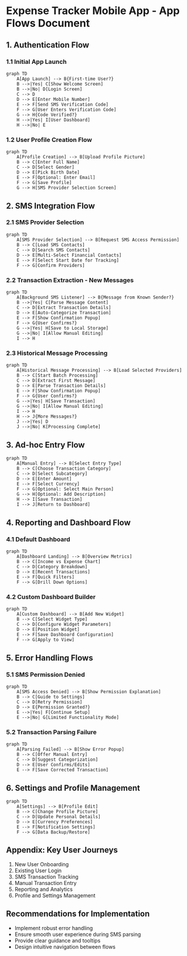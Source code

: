 
# Expense Tracker Mobile App - App Flows Document

## 1. Authentication Flow 

### 1.1 Initial App Launch
```mermaid
graph TD
    A[App Launch] --> B{First-time User?}
    B -->|Yes| C[Show Welcome Screen]
    B -->|No| D[Login Screen]
    C --> D
    D --> E[Enter Mobile Number]
    E --> F[Send SMS Verification Code]
    F --> G[User Enters Verification Code]
    G --> H{Code Verified?}
    H -->|Yes| I[User Dashboard]
    H -->|No| E
```

### 1.2 User Profile Creation Flow
```mermaid
graph TD
    A[Profile Creation] --> B[Upload Profile Picture]
    B --> C[Enter Full Name]
    C --> D[Select Gender]
    D --> E[Pick Birth Date]
    E --> F[Optional: Enter Email]
    F --> G[Save Profile]
    G --> H[SMS Provider Selection Screen]
```

## 2. SMS Integration Flow

### 2.1 SMS Provider Selection
```mermaid
graph TD
    A[SMS Provider Selection] --> B[Request SMS Access Permission]
    B --> C[Load SMS Contacts]
    C --> D[Search SMS Contacts]
    D --> E[Multi-Select Financial Contacts]
    E --> F[Select Start Date for Tracking]
    F --> G[Confirm Providers]
```

### 2.2 Transaction Extraction - New Messages
```mermaid
graph TD
    A[Background SMS Listener] --> B{Message from Known Sender?}
    B -->|Yes| C[Parse Message Content]
    C --> D[Extract Transaction Details]
    D --> E[Auto-Categorize Transaction]
    E --> F[Show Confirmation Popup]
    F --> G{User Confirms?}
    G -->|Yes| H[Save to Local Storage]
    G -->|No| I[Allow Manual Editing]
    I --> H
```

### 2.3 Historical Message Processing
```mermaid
graph TD
    A[Historical Message Processing] --> B[Load Selected Providers]
    B --> C[Start Batch Processing]
    C --> D[Extract First Message]
    D --> E[Parse Transaction Details]
    E --> F[Show Confirmation Popup]
    F --> G{User Confirms?}
    G -->|Yes| H[Save Transaction]
    G -->|No| I[Allow Manual Editing]
    I --> H
    H --> J{More Messages?}
    J -->|Yes| D
    J -->|No| K[Processing Complete]
```

## 3. Ad-hoc Entry Flow
```mermaid
graph TD
    A[Manual Entry] --> B[Select Entry Type]
    B --> C[Choose Transaction Category]
    C --> D[Select Subcategory]
    D --> E[Enter Amount]
    E --> F[Select Currency]
    F --> G[Optional: Select Main Person]
    G --> H[Optional: Add Description]
    H --> I[Save Transaction]
    I --> J[Return to Dashboard]
```

## 4. Reporting and Dashboard Flow

### 4.1 Default Dashboard
```mermaid
graph TD
    A[Dashboard Landing] --> B[Overview Metrics]
    B --> C[Income vs Expense Chart]
    C --> D[Category Breakdown]
    D --> E[Recent Transactions]
    E --> F[Quick Filters]
    F --> G[Drill Down Options]
```

### 4.2 Custom Dashboard Builder
```mermaid
graph TD
    A[Custom Dashboard] --> B[Add New Widget]
    B --> C[Select Widget Type]
    C --> D[Configure Widget Parameters]
    D --> E[Position Widget]
    E --> F[Save Dashboard Configuration]
    F --> G[Apply to View]
```

## 5. Error Handling Flows

### 5.1 SMS Permission Denied
```mermaid
graph TD
    A[SMS Access Denied] --> B[Show Permission Explanation]
    B --> C[Guide to Settings]
    C --> D[Retry Permission]
    D --> E{Permission Granted?}
    E -->|Yes| F[Continue Setup]
    E -->|No| G[Limited Functionality Mode]
```

### 5.2 Transaction Parsing Failure
```mermaid
graph TD
    A[Parsing Failed] --> B[Show Error Popup]
    B --> C[Offer Manual Entry]
    C --> D[Suggest Categorization]
    D --> E[User Confirms/Edits]
    E --> F[Save Corrected Transaction]
```

## 6. Settings and Profile Management
```mermaid
graph TD
    A[Settings] --> B[Profile Edit]
    B --> C[Change Profile Picture]
    C --> D[Update Personal Details]
    D --> E[Currency Preferences]
    E --> F[Notification Settings]
    F --> G[Data Backup/Restore]
```

## Appendix: Key User Journeys
1. New User Onboarding
2. Existing User Login
3. SMS Transaction Tracking
4. Manual Transaction Entry
5. Reporting and Analytics
6. Profile and Settings Management

## Recommendations for Implementation
- Implement robust error handling
- Ensure smooth user experience during SMS parsing
- Provide clear guidance and tooltips
- Design intuitive navigation between flows
